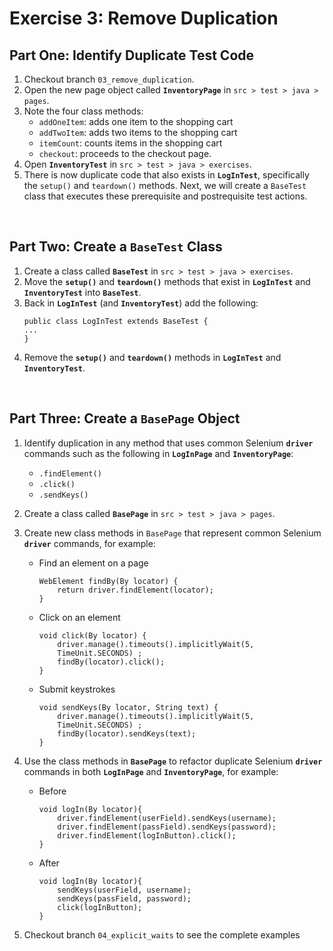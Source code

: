# Exercise 3: Remove Duplication

## Part One: Identify Duplicate Test Code
1. Checkout branch `03_remove_duplication`.
2. Open the new page object called **`InventoryPage`** in `src > test > java > pages`.
3. Note the four class methods:
    * `addOneItem`: adds one item to the shopping cart
    * `addTwoItem`: adds two items to the shopping cart
    * `itemCount`: counts items in the shopping cart
    * `checkout`: proceeds to the checkout page.
4. Open **`InventoryTest`** in `src > test > java > exercises`.
5. There is now duplicate code that also exists in **`LogInTest`**, specifically the `setup()` and `teardown()` methods. Next, we will create a `BaseTest` class that executes these prerequisite and postrequisite test actions.

<br />

## Part Two: Create a `BaseTest` Class
1. Create a class called **`BaseTest`** in `src > test > java > exercises`.
2. Move the **`setup()`** and **`teardown()`** methods that exist in  **`LogInTest`** and **`InventoryTest`** into **`BaseTest`**. 
3. Back in **`LogInTest`** (and **`InventoryTest`**) add the following:
    ```
    public class LogInTest extends BaseTest {
    ...
    }
    ```
4. Remove the **`setup()`** and **`teardown()`** methods in **`LogInTest`** and **`InventoryTest`**.

<br />

## Part Three: Create a `BasePage` Object
1. Identify duplication in any method that uses common Selenium **`driver`** commands such as the following in **`LogInPage`** and **`InventoryPage`**:
    * `.findElement()`
    * `.click()`
    * `.sendKeys()`
2. Create a class called **`BasePage`** in `src > test > java > pages`.   
3. Create new class methods in `BasePage` that represent common Selenium **`driver`** commands, for example:
    
    * Find an element on a page
        ```
        WebElement findBy(By locator) {
            return driver.findElement(locator);
        }
        ```
    * Click on an element
        ```
        void click(By locator) {
            driver.manage().timeouts().implicitlyWait(5, 
            TimeUnit.SECONDS) ;
            findBy(locator).click();
        }
        ```
    * Submit keystrokes
        ```
        void sendKeys(By locator, String text) {
            driver.manage().timeouts().implicitlyWait(5, 
            TimeUnit.SECONDS) ;
            findBy(locator).sendKeys(text);
        }
        ```
4. Use the class methods in **`BasePage`** to refactor duplicate Selenium **`driver`** commands in both **`LogInPage`** and **`InventoryPage`**, for example:
    * Before
        ```
        void logIn(By locator){
            driver.findElement(userField).sendKeys(username);
            driver.findElement(passField).sendKeys(password);
            driver.findElement(logInButton).click();
        }
        ```
    * After
        ```
        void logIn(By locator){
            sendKeys(userField, username);
            sendKeys(passField, password);
            click(logInButton);
        }
        ```
5. Checkout branch `04_explicit_waits` to see the complete examples